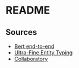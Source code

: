 README
======

## Sources 
* [Bert end-to-end](https://arxiv.org/pdf/1902.01718v1.pdf)
* [Ultra-Fine Entity Typing](https://aclweb.org/anthology/P18-1009)
* [Collaboratory](https://colab.research.google.com/github/tensorflow/tpu/blob/master/tools/colab/bert_finetuning_with_cloud_tpus.ipynb#scrollTo=1wtjs1QDb3DX)

